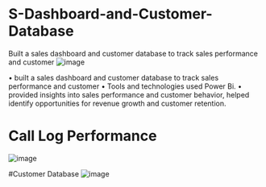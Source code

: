 # S-Dashboard-and-Customer-Database
Built a sales dashboard and customer database to track sales performance and customer
![image](https://user-images.githubusercontent.com/68995151/223050634-817983c9-a9bd-45fe-8f2c-ab84211feddf.png)

•	built a sales dashboard and customer database to track sales performance and customer
•	Tools and technologies used Power Bi.
•	provided insights into sales performance and customer behavior, helped identify opportunities for revenue growth and customer retention.
# Call Log Performance
![image](https://user-images.githubusercontent.com/68995151/223051069-74f5e7bf-37a8-4a8a-a4ac-f9fe76ab7d51.png)


#Customer Database
![image](https://user-images.githubusercontent.com/68995151/223050974-35da18f1-38cb-4d34-a124-1d1ee45acf93.png)

